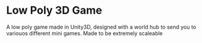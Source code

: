 # Low Poly 3D Game
 A low poly game made in Unity3D, designed with a world hub to send you to variouos different mini games. Made to be extremely scaleable
